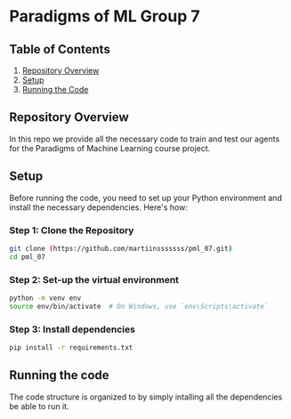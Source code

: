 # Paradigms of ML Group 7

## Table of Contents
1. [Repository Overview](#repository-overview)
2. [Setup](#setup)
3. [Running the Code](#running-the-code)


## Repository Overview
In this repo we provide all the necessary code to train and test our agents for the Paradigms of Machine Learning course project.

## Setup
Before running the code, you need to set up your Python environment and install the necessary dependencies. Here's how:

### Step 1: Clone the Repository
```bash
git clone (https://github.com/martiinsssssss/pml_07.git)
cd pml_07
```

### Step 2: Set-up the virtual environment
```bash
python -m venv env
source env/bin/activate  # On Windows, use `env\Scripts\activate`
```
### Step 3: Install dependencies
```bash
pip install -r requirements.txt
```
## Running the code
The code structure is organized to by simply intalling all the dependencies be able to run it.
